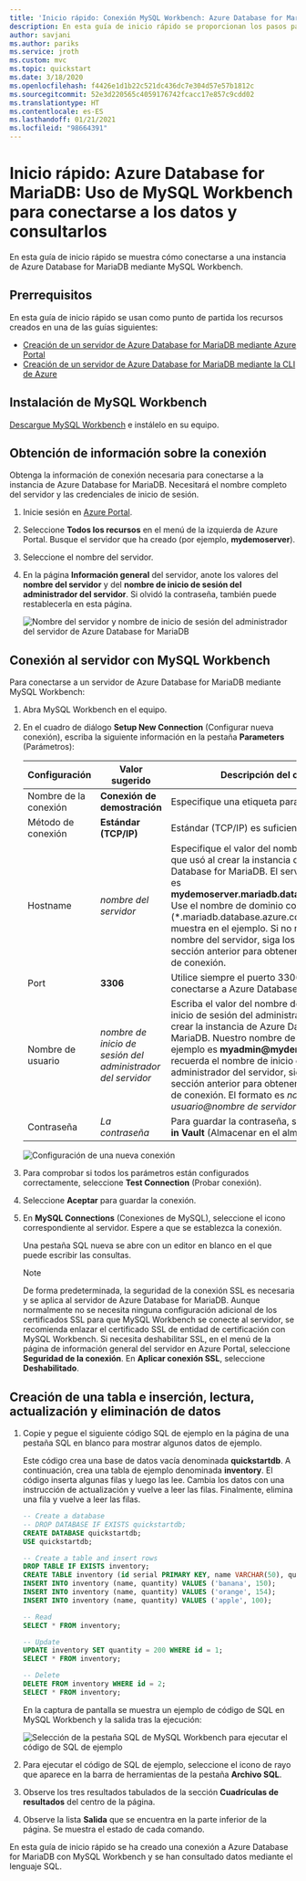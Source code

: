 ```yaml
---
title: 'Inicio rápido: Conexión MySQL Workbench: Azure Database for MariaDB'
description: En esta guía de inicio rápido se proporcionan los pasos para usar MySQL Workbench para conectarse a Azure Database for MariaDB y consultar datos en este servicio.
author: savjani
ms.author: pariks
ms.service: jroth
ms.custom: mvc
ms.topic: quickstart
ms.date: 3/18/2020
ms.openlocfilehash: f4426e1d1b22c521dc436dc7e304d57e57b1812c
ms.sourcegitcommit: 52e3d220565c4059176742fcacc17e857c9cdd02
ms.translationtype: HT
ms.contentlocale: es-ES
ms.lasthandoff: 01/21/2021
ms.locfileid: "98664391"
---
```

# <a name="quickstart-azure-database-for-mariadb-use-mysql-workbench-to-connect-and-query-data"></a>Inicio rápido: Azure Database for MariaDB: Uso de MySQL Workbench para conectarse a los datos y consultarlos

En esta guía de inicio rápido se muestra cómo conectarse a una instancia de Azure Database for MariaDB mediante MySQL Workbench. 

## <a name="prerequisites"></a>Prerrequisitos

En esta guía de inicio rápido se usan como punto de partida los recursos creados en una de las guías siguientes:

- [Creación de un servidor de Azure Database for MariaDB mediante Azure Portal](./quickstart-create-mariadb-server-database-using-azure-portal.md)
- [Creación de un servidor de Azure Database for MariaDB mediante la CLI de Azure](./quickstart-create-mariadb-server-database-using-azure-cli.md)

## <a name="install-mysql-workbench"></a>Instalación de MySQL Workbench

[Descargue MySQL Workbench](https://dev.mysql.com/downloads/workbench/) e instálelo en su equipo.

## <a name="get-connection-information"></a>Obtención de información sobre la conexión

Obtenga la información de conexión necesaria para conectarse a la instancia de Azure Database for MariaDB. Necesitará el nombre completo del servidor y las credenciales de inicio de sesión.

1. Inicie sesión en [Azure Portal](https://portal.azure.com/).

2. Seleccione **Todos los recursos** en el menú de la izquierda de Azure Portal. Busque el servidor que ha creado (por ejemplo, **mydemoserver**).

3. Seleccione el nombre del servidor.

4. En la página **Información general** del servidor, anote los valores del **nombre del servidor** y del **nombre de inicio de sesión del administrador del servidor**. Si olvidó la contraseña, también puede restablecerla en esta página.

   ![Nombre del servidor y nombre de inicio de sesión del administrador del servidor de Azure Database for MariaDB](./media/connect-workbench/1_server-overview-name-login.png)

## <a name="connect-to-the-server-by-using-mysql-workbench"></a>Conexión al servidor con MySQL Workbench

Para conectarse a un servidor de Azure Database for MariaDB mediante MySQL Workbench:

1. Abra MySQL Workbench en el equipo. 

2. En el cuadro de diálogo **Setup New Connection** (Configurar nueva conexión), escriba la siguiente información en la pestaña **Parameters** (Parámetros):

   | Configuración | Valor sugerido | Descripción del campo |
   |---|---|---|
   |   Nombre de la conexión | **Conexión de demostración** | Especifique una etiqueta para esta conexión. |
   | Método de conexión | **Estándar (TCP/IP)** | Estándar (TCP/IP) es suficiente. |
   | Hostname | *nombre del servidor* | Especifique el valor del nombre de servidor que usó al crear la instancia de Azure Database for MariaDB. El servidor de ejemplo es **mydemoserver.mariadb.database.azure.com**. Use el nombre de dominio completo (\*.mariadb.database.azure.com) como se muestra en el ejemplo. Si no recuerda el nombre del servidor, siga los pasos de la sección anterior para obtener la información de conexión.  |
   | Port | **3306** | Utilice siempre el puerto 3306 para conectarse a Azure Database for MariaDB. |
   | Nombre de usuario |  *nombre de inicio de sesión del administrador del servidor* | Escriba el valor del nombre de usuario de inicio de sesión del administrador que usó al crear la instancia de Azure Database for MariaDB. Nuestro nombre de usuario de ejemplo es **myadmin\@mydemoserver**. Si no recuerda el nombre de inicio de sesión del administrador del servidor, siga los pasos de la sección anterior para obtener la información de conexión. El formato es *nombre de usuario\@nombre de servidor*.
   | Contraseña | *La contraseña* | Para guardar la contraseña, seleccione **Store in Vault** (Almacenar en el almacén). |

   ![Configuración de una nueva conexión](./media/connect-workbench/2-setup-new-connection.png)

3. Para comprobar si todos los parámetros están configurados correctamente, seleccione **Test Connection** (Probar conexión). 

4. Seleccione **Aceptar** para guardar la conexión. 

5. En **MySQL Connections** (Conexiones de MySQL), seleccione el icono correspondiente al servidor. Espere a que se establezca la conexión.

   Una pestaña SQL nueva se abre con un editor en blanco en el que puede escribir las consultas.
    
   > [!NOTE]
   > De forma predeterminada, la seguridad de la conexión SSL es necesaria y se aplica al servidor de Azure Database for MariaDB. Aunque normalmente no se necesita ninguna configuración adicional de los certificados SSL para que MySQL Workbench se conecte al servidor, se recomienda enlazar el certificado SSL de entidad de certificación con MySQL Workbench. Si necesita deshabilitar SSL, en el menú de la página de información general del servidor en Azure Portal, seleccione **Seguridad de la conexión**. En **Aplicar conexión SSL**, seleccione **Deshabilitado**.

## <a name="create-table-and-insert-read-update-and-delete-data"></a>Creación de una tabla e inserción, lectura, actualización y eliminación de datos

1. Copie y pegue el siguiente código SQL de ejemplo en la página de una pestaña SQL en blanco para mostrar algunos datos de ejemplo.

    Este código crea una base de datos vacía denominada **quickstartdb**. A continuación, crea una tabla de ejemplo denominada **inventory**. El código inserta algunas filas y luego las lee. Cambia los datos con una instrucción de actualización y vuelve a leer las filas. Finalmente, elimina una fila y vuelve a leer las filas.
    
    ```sql
    -- Create a database
    -- DROP DATABASE IF EXISTS quickstartdb;
    CREATE DATABASE quickstartdb;
    USE quickstartdb;
    
    -- Create a table and insert rows
    DROP TABLE IF EXISTS inventory;
    CREATE TABLE inventory (id serial PRIMARY KEY, name VARCHAR(50), quantity INTEGER);
    INSERT INTO inventory (name, quantity) VALUES ('banana', 150);
    INSERT INTO inventory (name, quantity) VALUES ('orange', 154);
    INSERT INTO inventory (name, quantity) VALUES ('apple', 100);
    
    -- Read
    SELECT * FROM inventory;
    
    -- Update
    UPDATE inventory SET quantity = 200 WHERE id = 1;
    SELECT * FROM inventory;
    
    -- Delete
    DELETE FROM inventory WHERE id = 2;
    SELECT * FROM inventory;
    ```

    En la captura de pantalla se muestra un ejemplo de código de SQL en MySQL Workbench y la salida tras la ejecución:
    
    ![Selección de la pestaña SQL de MySQL Workbench para ejecutar el código de SQL de ejemplo](media/connect-workbench/3-workbench-sql-tab.png)

2. Para ejecutar el código de SQL de ejemplo, seleccione el icono de rayo que aparece en la barra de herramientas de la pestaña **Archivo SQL**.
3. Observe los tres resultados tabulados de la sección **Cuadrículas de resultados** del centro de la página. 
4. Observe la lista **Salida** que se encuentra en la parte inferior de la página. Se muestra el estado de cada comando. 

En esta guía de inicio rápido se ha creado una conexión a Azure Database for MariaDB con MySQL Workbench y se han consultado datos mediante el lenguaje SQL.

<!--
## Next steps
> [!div class="nextstepaction"]
> [Migrate your database using Export and Import](./concepts-migrate-import-export.md)
-->
